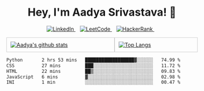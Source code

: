 <h1 align='center'>
    Hey, I'm Aadya Srivastava! 👋
</h1>

<p align='center'>
    <a href="https://www.linkedin.com/in/aadya28">
        <img alt="LinkedIn" src="https://img.shields.io/badge/linkedin-%230077B5.svg?&style=for-the-badge&logo=linkedin&logoColor=white" />
    </a>&nbsp;&nbsp;
    <a href="https://leetcode.com/Aadya_Srivastava/">
        <img alt="LeetCode" src="https://img.shields.io/badge/-LeetCode-FFA116?style=for-the-badge&logo=LeetCode&logoColor=black"/>
    </a>&nbsp;&nbsp;
    <a href="https://www.hackerrank.com/aadyasri123?hr_r=1">
        <img alt="HackerRank" src="https://img.shields.io/badge/-Hackerrank-2EC866?style=for-the-badge&logo=HackerRank&logoColor=white"/>
    </a>&nbsp;&nbsp;
</p>

<div style="display: flex; flex-direction: row;">
    <div style="flex-grow: 1; border: 1px solid #ccc; padding: 10px;">
        <a href="https://github.com/aadya28">
            <img src="https://github-readme-stats.vercel.app/api?username=aadya28" alt="Aadya's github stats" />
        </a>
    </div>
    <div style="flex-grow: 1; border: 1px solid #ccc; padding: 10px;">
        <a href="https://github.com/aadya28">
            <img src="https://github-readme-stats.vercel.app/api/top-langs/?username=aadya28" alt="Top Langs" />
        </a>
    </div>
</div>

<!--START_SECTION:waka-->

```txt
Python       2 hrs 53 mins   ██████████████████▓░░░░░░   74.99 %
CSS          27 mins         ███░░░░░░░░░░░░░░░░░░░░░░   11.72 %
HTML         22 mins         ██▒░░░░░░░░░░░░░░░░░░░░░░   09.83 %
JavaScript   6 mins          ▓░░░░░░░░░░░░░░░░░░░░░░░░   02.98 %
INI          1 min           ░░░░░░░░░░░░░░░░░░░░░░░░░   00.47 %
```

<!--END_SECTION:waka-->
